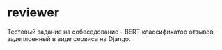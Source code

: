 # reviewer

Тестовый задание на собеседование - BERT классификатор отзывов, задеплоенный в виде сервиса на Django. 
